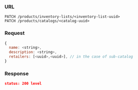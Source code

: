 ### URL

```
PATCH /products/inventory-lists/<inventory-list-uuid>
PATCH /products/catalogs/<catalog-uuid>
```

### Request

```js
{
  name: <string>,
  description: <string>,
  retailers: [<uuid>,<uuid>], // in the case of sub-catalog
}
```

### Response

```json
status: 200 level
```

